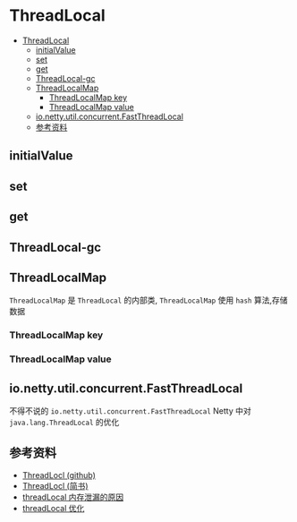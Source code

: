 # ThreadLocal

- [ThreadLocal](#threadlocal)
  - [initialValue](#initialvalue)
  - [set](#set)
  - [get](#get)
  - [ThreadLocal-gc](#threadlocal-gc)
  - [ThreadLocalMap](#threadlocalmap)
    - [ThreadLocalMap key](#threadlocalmap-key)
    - [ThreadLocalMap value](#threadlocalmap-value)
  - [io.netty.util.concurrent.FastThreadLocal](#ionettyutilconcurrentfastthreadlocal)
  - [参考资料](#%E5%8F%82%E8%80%83%E8%B5%84%E6%96%99)

## initialValue

## set

## get

## ThreadLocal-gc

## ThreadLocalMap

`ThreadLocalMap` 是 `ThreadLocal` 的内部类, `ThreadLocalMap` 使用 `hash` 算法,存储数据

### ThreadLocalMap key

### ThreadLocalMap value

## io.netty.util.concurrent.FastThreadLocal

不得不说的  `io.netty.util.concurrent.FastThreadLocal` Netty 中对 `java.lang.ThreadLocal` 的优化

## 参考资料

- [ThreadLocl (github)](https://github.com/CL0610/Java-concurrency/blob/master/17.%E5%B9%B6%E5%8F%91%E5%AE%B9%E5%99%A8%E4%B9%8BThreadLocal/%E5%B9%B6%E5%8F%91%E5%AE%B9%E5%99%A8%E4%B9%8BThreadLocal.md)
- [ThreadLocl (简书)](https://www.jianshu.com/p/dde92ec37bd1)
- [threadLocal 内存泄漏的原因](https://stackoverflow.com/questions/17968803/threadlocal-memory-leak)
- [threadLocal 优化](https://www.cnblogs.com/zhjh256/p/6367928.html)
